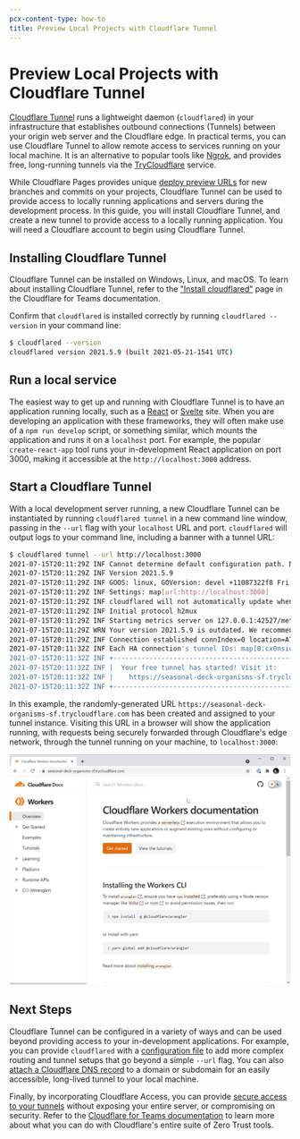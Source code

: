 ```yaml
---
pcx-content-type: how-to
title: Preview Local Projects with Cloudflare Tunnel
---
```


# Preview Local Projects with Cloudflare Tunnel

[Cloudflare Tunnel](/cloudflare-one/connections/connect-apps) runs a lightweight daemon (`cloudflared`) in your infrastructure that establishes outbound connections (Tunnels) between your origin web server and the Cloudflare edge. In practical terms, you can use Cloudflare Tunnel to allow remote access to services running on your local machine. It is an alternative to popular tools like [Ngrok](https://ngrok.com), and provides free, long-running tunnels via the [TryCloudflare](/cloudflare-one/connections/connect-apps/run-tunnel/trycloudflare) service.

While Cloudflare Pages provides unique [deploy preview URLs](/pages/platform/preview-deployments/) for new branches and commits on your projects, Cloudflare Tunnel can be used to provide access to locally running applications and servers during the development process. In this guide, you will install Cloudflare Tunnel, and create a new tunnel to provide access to a locally running application. You will need a Cloudflare account to begin using Cloudflare Tunnel.

## Installing Cloudflare Tunnel

Cloudflare Tunnel can be installed on Windows, Linux, and macOS. To learn about installing Cloudflare Tunnel, refer to the ["Install cloudflared"](/cloudflare-one/connections/connect-apps/install-and-setup/installation) page in the Cloudflare for Teams documentation.

Confirm that `cloudflared` is installed correctly by running `cloudflared --version` in your command line:

```sh
$ cloudflared --version
cloudflared version 2021.5.9 (built 2021-05-21-1541 UTC)
```

## Run a local service

The easiest way to get up and running with Cloudflare Tunnel is to have an application running locally, such as a [React](/pages/framework-guides/deploy-a-react-application/) or [Svelte](/pages/framework-guides/deploy-a-svelte-site/) site. When you are developing an application with these frameworks, they will often make use of a `npm run develop` script, or something similar, which mounts the application and runs it on a `localhost` port. For example, the popular `create-react-app` tool runs your in-development React application on port 3000, making it accessible at the `http://localhost:3000` address.

## Start a Cloudflare Tunnel

With a local development server running, a new Cloudflare Tunnel can be instantiated by running `cloudflared tunnel` in a new command line window, passing in the `--url` flag with your `localhost` URL and port. `cloudflared` will output logs to your command line, including a banner with a tunnel URL:

```sh
$ cloudflared tunnel --url http://localhost:3000
2021-07-15T20:11:29Z INF Cannot determine default configuration path. No file [config.yml config.yaml] in [~/.cloudflared ~/.cloudflare-warp ~/cloudflare-warp /etc/cloudflared /usr/local/etc/cloudflared]
2021-07-15T20:11:29Z INF Version 2021.5.9
2021-07-15T20:11:29Z INF GOOS: linux, GOVersion: devel +11087322f8 Fri Nov 13 03:04:52 2020 +0100, GoArch: amd64
2021-07-15T20:11:29Z INF Settings: map[url:http://localhost:3000]
2021-07-15T20:11:29Z INF cloudflared will not automatically update when run from the shell. To enable auto-updates, run cloudflared as a service: https://developers.cloudflare.com/argo-tunnel/reference/service/
2021-07-15T20:11:29Z INF Initial protocol h2mux
2021-07-15T20:11:29Z INF Starting metrics server on 127.0.0.1:42527/metrics
2021-07-15T20:11:29Z WRN Your version 2021.5.9 is outdated. We recommend upgrading it to 2021.7.0
2021-07-15T20:11:29Z INF Connection established connIndex=0 location=ATL
2021-07-15T20:11:32Z INF Each HA connection's tunnel IDs: map[0:cx0nsiqs81fhrfb82pcq075kgs6cybr86v9vdv8vbcgu91y2nthg]
2021-07-15T20:11:32Z INF +-------------------------------------------------------------+
2021-07-15T20:11:32Z INF |  Your free tunnel has started! Visit it:                    |
2021-07-15T20:11:32Z INF |    https://seasonal-deck-organisms-sf.trycloudflare.com     |
2021-07-15T20:11:32Z INF +-------------------------------------------------------------+
```

In this example, the randomly-generated URL `https://seasonal-deck-organisms-sf.trycloudflare.com` has been created and assigned to your tunnel instance. Visiting this URL in a browser will show the application running, with requests being securely forwarded through Cloudflare's edge network, through the tunnel running on your machine, to `localhost:3000`:

![Cloudflare Tunnel example](./media/tunnel.png)

## Next Steps

Cloudflare Tunnel can be configured in a variety of ways and can be used beyond providing access to your in-development applications. For example, you can provide `cloudflared` with a [configuration file](/cloudflare-one/connections/connect-apps/configuration/config) to add more complex routing and tunnel setups that go beyond a simple `--url` flag. You can also [attach a Cloudflare DNS record](/cloudflare-one/connections/connect-apps/routing-to-tunnel/dns) to a domain or subdomain for an easily accessible, long-lived tunnel to your local machine.

Finally, by incorporating Cloudflare Access, you can provide [secure access to your tunnels](/cloudflare-one/applications/configure-apps/self-hosted-apps) without exposing your entire server, or compromising on security. Refer to the [Cloudflare for Teams documentation](/cloudflare-one/) to learn more about what you can do with Cloudflare's entire suite of Zero Trust tools.
